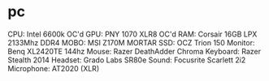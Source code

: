 # pc

CPU: Intel 6600k OC'd
GPU: PNY 1070 XLR8 OC'd
RAM: Corsair 16GB LPX 2133Mhz DDR4
MOBO: MSI Z170M MORTAR
SSD: OCZ Trion 150
Monitor: Benq XL2420TE 144hz
Mouse: Razer DeathAdder Chroma
Keyboard: Razer Stealth 2014
Headset: Grado Labs SR80e
Sound: Focusrite Scarlett 2i2
Microphone: AT2020 (XLR)
